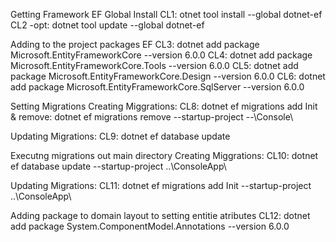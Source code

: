
Getting Framework EF Global Install 
CL1:    otnet tool install --global dotnet-ef
CL2 -opt:   dotnet tool update --global dotnet-ef

Adding to the project packages EF
CL3:    dotnet add package Microsoft.EntityFrameworkCore --version 6.0.0
CL4:    dotnet add package Microsoft.EntityFrameworkCore.Tools --version 6.0.0
CL5:    dotnet add package Microsoft.EntityFrameworkCore.Design --version 6.0.0
CL6:    dotnet add package Microsoft.EntityFrameworkCore.SqlServer --version 6.0.0

Setting Migrations
Creating Miggrations: 
CL8:    dotnet ef migrations add Init
        & remove: dotnet ef migrations remove --startup-project --\Console\

Updating Migrations:
CL9:    dotnet ef database update

Executng migrations out main directory
Creating Miggrations: 
CL10:   dotnet ef database update  --startup-project ..\ConsoleApp\

Updating Migrations:
CL11:   dotnet ef migrations add Init --startup-project ..\ConsoleApp\

Adding package to domain layout to setting entitie atributes
CL12:   dotnet add package System.ComponentModel.Annotations --version 6.0.0

